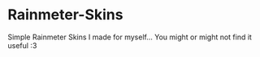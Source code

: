 # Rainmeter-Skins
Simple Rainmeter Skins I made for myself... You might or might not find it useful :3
